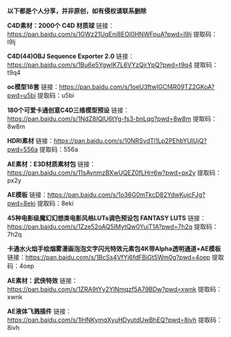 **以下都是个人分享，并非原创，如有侵权请联系删除**

**C4D素材：2000个 C4D 材质球**
链接：https://pan.baidu.com/s/1GWz21UqEni8EOI0HNWFpuA?pwd=l9lj 提取码：l9lj

**C4D(44)OBJ Sequence Exporter 2.0**
链接：https://pan.baidu.com/s/1Bu6e5YgwIK7L6VYzQjrYpQ?pwd=t9q4 
提取码：t9q4 

**oc模型18套**
链接：https://pan.baidu.com/s/1oeU3ftwIGCf4R09TZ2GKoA?pwd=u5bi 
提取码：u5bi 

**180个可爱卡通创意C4D三维模型预设**
链接：https://pan.baidu.com/s/1NdZ8IQlU6tYg-fs3-bnLqg?pwd=8w8m 
提取码：8w8m 

**HDRI素材**
链接：https://pan.baidu.com/s/10NRSvdTl1Lp2PEhbYUlUjQ?pwd=556a 提取码：556a

**AE素材：E3D材质素材包**
链接：https://pan.baidu.com/s/11sAynmzBXwUQEZ0fLHrr6w?pwd=px2y 提取码：px2y

**AE模板**
链接：https://pan.baidu.com/s/1o36G0mTkcD82YdwKujcFJg?pwd=8eki 
提取码：8eki 

**45种电影级魔幻幻想类电影风格LUTs调色预设包 FANTASY LUTS**
链接：https://pan.baidu.com/s/1Zze52oAQ5IMytQw0YujT1A?pwd=7h2q 
提取码：7h2q 

**卡通水火焰手绘烟雾漫画泡泡文字闪光特效元素包4K带Alpha透明通道+AE模板**
链接：https://pan.baidu.com/s/1BcSs4VfYj6fdFBiGt5Wm0g?pwd=4oep 
提取码：4oep 

**AE素材：武侠特效**
链接：https://pan.baidu.com/s/1ZRA9tYy2YlNmqzf5A79BDw?pwd=xwnk 
提取码：xwnk 

**AE液体飞溅插件**
链接：https://pan.baidu.com/s/1lHNKymqXyuHDyutdUwBhEQ?pwd=8ivh 
提取码：8ivh 





